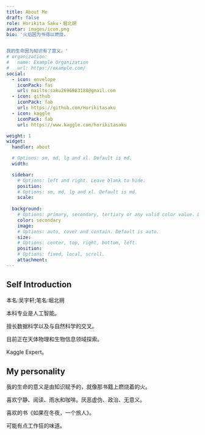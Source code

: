 ```yaml
---
title: About Me
draft: false
role: Horikita Saku・堀北朔
avatar: images/icon.png
bio: '火焰因为书得以燃烧，


我的生命因为知识有了意义。'
# organization:
#   name: Example Organization
#   url: https://example.com/
social:
  - icon: envelope
    iconPack: fas
    url: mailto:saku2696983188@gmail.com
  - icon: github
    iconPack: fab
    url: https://github.com/Horikitasaku
  - icon: kaggle
    iconPack: fab
    url: https://www.kaggle.com/horikitasaku

weight: 1
widget:
  handler: about

  # Options: sm, md, lg and xl. Default is md.
  width:

  sidebar:
    # Options: left and right. Leave blank to hide.
    position:
    # Options: sm, md, lg and xl. Default is md.
    scale:
  
  background:
    # Options: primary, secondary, tertiary or any valid color value. Default is primary.
    color: secondary
    image:
    # Options: auto, cover and contain. Default is auto.
    size:
    # Options: center, top, right, bottom, left.
    position:
    # Options: fixed, local, scroll.
    attachment: 
---
```


## Self Introduction

本名:吴宇轩;笔名:堀北朔

本科专业是人工智能。

擅长数据科学以及与自然科学的交叉。

目前正在天体物理和生物信息领域探索。

Kaggle Expert。

## My personality  

我的生命的意义是由知识赋予的，就像那书籍上燃烧着的火。

喜欢宁静、阅读、雨水和咖啡。厌恶虚伪、政治、无意义。

喜欢的书《如果在冬夜，一个旅人》。

可能有点工作狂的味道。
